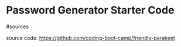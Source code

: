# Password Generator Starter Code


#sources

source code:
https://github.com/coding-boot-camp/friendly-parakeet